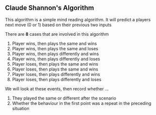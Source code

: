 ## Claude Shannon's Algorithm

This algorithm is a simple mind reading algorithm. It will predict a players next move (0 or 1) based on their previous two inputs

There are **8** cases that are involved in this algorithm

1. Player wins, then plays the same and wins
2. Player wins, then plays the same and loses
3. Player wins, then plays differently and wins
4. Player wins, then plays differently and loses
5. Player loses, then plays the same and wins
6. Player loses, then plays the same and wins
7. Player loses, then plays differently and wins
8. Player loses, then plays differently and loses

We will look at these events, then record whether ...

1. They played the same or different after the scenario
2. Whether the behaviour in the first point was a repeat in the preceding situation
